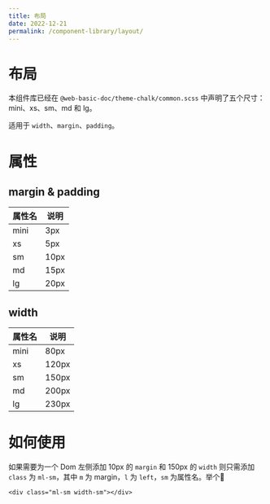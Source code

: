 ```yaml
---
title: 布局
date: 2022-12-21
permalink: /component-library/layout/
---
```


# 布局

本组件库已经在 `@web-basic-doc/theme-chalk/common.scss` 中声明了五个尺寸：mini、xs、sm、md 和 lg。

适用于 `width`、`margin`、`padding`。

# 属性

## margin & padding

| 属性名 | 说明 |
| ------ | ---- |
| mini   | 3px  |
| xs     | 5px  |
| sm     | 10px |
| md     | 15px |
| lg     | 20px |

## width

| 属性名 | 说明  |
| ------ | ----- |
| mini   | 80px  |
| xs     | 120px |
| sm     | 150px |
| md     | 200px |
| lg     | 230px |

# 如何使用

如果需要为一个 Dom 左侧添加 10px 的 `margin` 和 150px 的 `width` 则只需添加 `class` 为 `ml-sm`，其中 `m` 为 margin，`l` 为 `left`，`sm` 为属性名。举个:chestnut:

```vue
<div class="ml-sm width-sm"></div>
```
